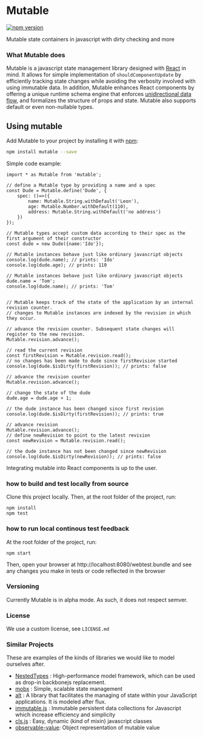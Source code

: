 # Mutable
[![npm version](https://badge.fury.io/js/mutable.svg)](https://badge.fury.io/js/mutable)

Mutable state containers in javascript with dirty checking and more

### What Mutable does
Mutable is a javascript state management library designed with [React](https://github.com/facebook/react) in mind.
It allows for simple implementation of ```shouldComponentUpdate``` by efficiently tracking state changes while avoiding the verbosity involved with using immutable data.
In addition, Mutable enhances React components by offering a unique runtime schema engine that enforces [unidirectional data flow](https://facebook.github.io/flux/),
and formalizes the structure of props and state.
Mutable also supports default or even non-nullable types.

## Using mutable
Add Mutable to your project by installing it with [npm](https://www.npmjs.com/):

```bash
npm install mutable --save
```

Simple code example:
```es6
import * as Mutable from 'mutable';

// define a Mutable type by providing a name and a spec
const Dude = Mutable.define('Dude', {
    spec: ()=>({
        name: Mutable.String.withDefault('Leon'),
        age: Mutable.Number.withDefault(110),
        address: Mutable.String.withDefault('no address')
    })
});
 
// Mutable types accept custom data according to their spec as the first argument of their constructor
const dude = new Dude({name:'Ido'});
 
// Mutable instances behave just like ordinary javascript objects
console.log(dude.name); // prints: 'Ido'
console.log(dude.age); // prints: 110
 
// Mutable instances behave just like ordinary javascript objects
dude.name = 'Tom';
console.log(dude.name); // prints: 'Tom'
 
 
// Mutable keeps track of the state of the application by an internal revision counter.
// changes to Mutable instances are indexed by the revision in which they occur.
 
// advance the revision counter. Subsequent state changes will register to the new revision.
Mutable.revision.advance();
 
// read the current revision
const firstRevision = Mutable.revision.read();
// no changes has been made to dude since firstRevision started
console.log(dude.$isDirty(firstRevision)); // prints: false
 
// advance the revision counter
Mutable.revision.advance();

// change the state of the dude
dude.age = dude.age + 1;

// the dude instance has been changed since first revision
console.log(dude.$isDirty(firstRevision)); // prints: true
 
// advance revision
Mutable.revision.advance();
// define newRevision to point to the latest revision
const newRevision = Mutable.revision.read();
 
// the dude instance has not been changed since newRevision
console.log(dude.$isDirty(newRevision)); // prints: false
```
Integrating mutable into React components is up to the user.

### how to build and test locally from source
Clone this project locally.
Then, at the root folder of the project, run:
```shell
npm install
npm test
```
### how to run local continous test feedback
At the root folder of the project, run:
```shell
npm start
```
Then, open your browser at http://localhost:8080/webtest.bundle
and see any changes you make in tests or code reflected in the browser

### Versioning
Currently Mutable is in alpha mode. As such, it does not respect semver.

### License
We use a custom license, see ```LICENSE.md```

### Similar Projects
These are examples of the kinds of libraries we would like to model ourselves after.
 - [NestedTypes](https://github.com/Volicon/NestedTypes) : High-performance model framework, which can be used as drop-in backbonejs replacement.
 - [mobx](https://github.com/mobxjs/mobx) : Simple, scalable state management
 - [alt](http://alt.js.org/) : A library that facilitates the managing of state within your JavaScript applications. It is modeled after flux.
 - [immutable.js](https://github.com/facebook/immutable-js/) : Immutable persistent data collections for Javascript which increase efficiency and simplicity
 - [cls.js](https://github.com/camel-chased/cls.js) : Easy, dynamic (kind of mixin) javascript classes
 - [observable-value](https://github.com/medikoo/observable-value): Object representation of mutable value

